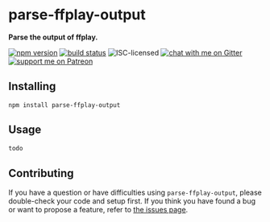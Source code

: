 # parse-ffplay-output

**Parse the output of ffplay.**

[![npm version](https://img.shields.io/npm/v/parse-ffplay-output.svg)](https://www.npmjs.com/package/parse-ffplay-output)
[![build status](https://api.travis-ci.org/derhuerst/parse-ffplay-output.svg?branch=master)](https://travis-ci.org/derhuerst/parse-ffplay-output)
![ISC-licensed](https://img.shields.io/github/license/derhuerst/parse-ffplay-output.svg)
[![chat with me on Gitter](https://img.shields.io/badge/chat%20with%20me-on%20gitter-512e92.svg)](https://gitter.im/derhuerst)
[![support me on Patreon](https://img.shields.io/badge/support%20me-on%20patreon-fa7664.svg)](https://patreon.com/derhuerst)


## Installing

```shell
npm install parse-ffplay-output
```


## Usage

```js
todo
```


## Contributing

If you have a question or have difficulties using `parse-ffplay-output`, please double-check your code and setup first. If you think you have found a bug or want to propose a feature, refer to [the issues page](https://github.com/derhuerst/parse-ffplay-output/issues).
